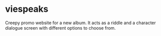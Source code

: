 # viespeaks
Creepy promo website for a new album.
It acts as a riddle and a character dialogue screen with different options to choose from. 
